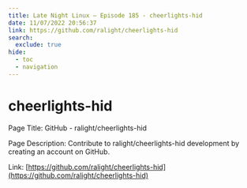```yaml
---
title: Late Night Linux – Episode 185 - cheerlights-hid
date: 11/07/2022 20:56:37
link: https://github.com/ralight/cheerlights-hid
search:
  exclude: true
hide:
  - toc
  - navigation
---
```


# cheerlights-hid

Page Title: GitHub - ralight/cheerlights-hid

Page Description: Contribute to ralight/cheerlights-hid development by creating an account on GitHub. 

Link: [https://github.com/ralight/cheerlights-hid](https://github.com/ralight/cheerlights-hid)